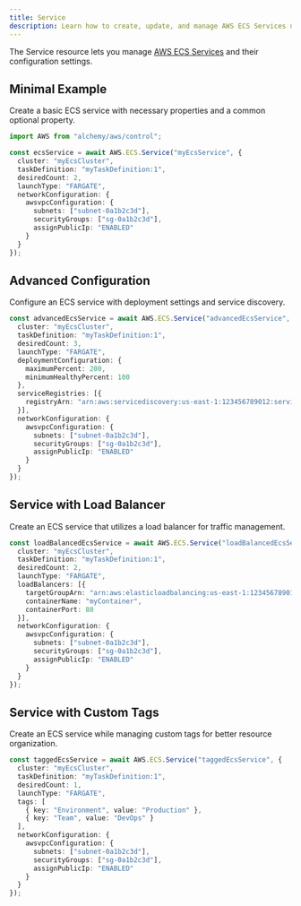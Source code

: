 ```yaml
---
title: Service
description: Learn how to create, update, and manage AWS ECS Services using Alchemy Cloud Control.
---
```


The Service resource lets you manage [AWS ECS Services](https://docs.aws.amazon.com/ecs/latest/userguide/) and their configuration settings.

## Minimal Example

Create a basic ECS service with necessary properties and a common optional property.

```ts
import AWS from "alchemy/aws/control";

const ecsService = await AWS.ECS.Service("myEcsService", {
  cluster: "myEcsCluster",
  taskDefinition: "myTaskDefinition:1",
  desiredCount: 2,
  launchType: "FARGATE",
  networkConfiguration: {
    awsvpcConfiguration: {
      subnets: ["subnet-0a1b2c3d"],
      securityGroups: ["sg-0a1b2c3d"],
      assignPublicIp: "ENABLED"
    }
  }
});
```

## Advanced Configuration

Configure an ECS service with deployment settings and service discovery.

```ts
const advancedEcsService = await AWS.ECS.Service("advancedEcsService", {
  cluster: "myEcsCluster",
  taskDefinition: "myTaskDefinition:1",
  desiredCount: 3,
  launchType: "FARGATE",
  deploymentConfiguration: {
    maximumPercent: 200,
    minimumHealthyPercent: 100
  },
  serviceRegistries: [{
    registryArn: "arn:aws:servicediscovery:us-east-1:123456789012:service/srv-abcdefg"
  }],
  networkConfiguration: {
    awsvpcConfiguration: {
      subnets: ["subnet-0a1b2c3d"],
      securityGroups: ["sg-0a1b2c3d"],
      assignPublicIp: "ENABLED"
    }
  }
});
```

## Service with Load Balancer

Create an ECS service that utilizes a load balancer for traffic management.

```ts
const loadBalancedEcsService = await AWS.ECS.Service("loadBalancedEcsService", {
  cluster: "myEcsCluster",
  taskDefinition: "myTaskDefinition:1",
  desiredCount: 2,
  launchType: "FARGATE",
  loadBalancers: [{
    targetGroupArn: "arn:aws:elasticloadbalancing:us-east-1:123456789012:targetgroup/my-target-group/abcdef123456",
    containerName: "myContainer",
    containerPort: 80
  }],
  networkConfiguration: {
    awsvpcConfiguration: {
      subnets: ["subnet-0a1b2c3d"],
      securityGroups: ["sg-0a1b2c3d"],
      assignPublicIp: "ENABLED"
    }
  }
});
```

## Service with Custom Tags

Create an ECS service while managing custom tags for better resource organization.

```ts
const taggedEcsService = await AWS.ECS.Service("taggedEcsService", {
  cluster: "myEcsCluster",
  taskDefinition: "myTaskDefinition:1",
  desiredCount: 1,
  launchType: "FARGATE",
  tags: [
    { key: "Environment", value: "Production" },
    { key: "Team", value: "DevOps" }
  ],
  networkConfiguration: {
    awsvpcConfiguration: {
      subnets: ["subnet-0a1b2c3d"],
      securityGroups: ["sg-0a1b2c3d"],
      assignPublicIp: "ENABLED"
    }
  }
});
```